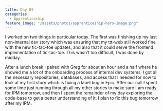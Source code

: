 ```yaml
---
title: Day 89
categories:
  - Apprenticeship
feature_image: "/assets/photos/apprenticeship-hero-image.png"
---
```


I worked on two things in particular today. The first was finishing up my last non-internal dev story which
was ensuring that my ttt-web still worked fine with the new tic-tac-toe updates, and also that it could
serve the frontend implementation of tic-tac-toe. This wasn't too difficult, I was done by midday.

After a lunch break I paired with Greg for about an hour and a half where he showed me a lot of the onboarding
process of internal dev systems. I got all the necessary repositories, databases, and access that I needed for now
to look at my first story which is fixing a label bug in Epic. After our call I spent some time just running through
all my other stories to make sure I am ready for IPM tomorrow, and then I spent the remainder of my day
exploring the code-base to get a better understanding of it. I plan to fix this bug tomorrow after my IPM.
